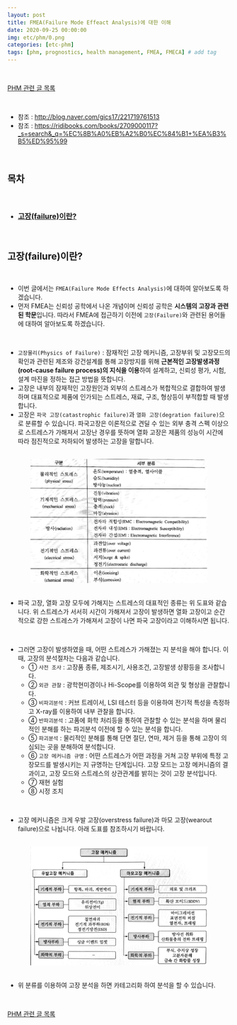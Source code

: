 ```yaml
---
layout: post
title: FMEA(Failure Mode Effeact Analysis)에 대한 이해
date: 2020-09-25 00:00:00
img: etc/phm/0.png
categories: [etc-phm] 
tags: [phm, prognostics, health management, FMEA, FMECA] # add tag
---
```


<br>

[PHM 관련 글 목록](https://gaussian37.github.io/etc-phm-table/)

<br>

- 참조 : http://blog.naver.com/gics17/221719761513
- 참조 : https://ridibooks.com/books/2709000117?_s=search&_q=%EC%8B%A0%EB%A2%B0%EC%84%B1+%EA%B3%B5%ED%95%99

<br>

## **목차**

<br>

- ### [고장(failure)이란?](#고장(failure)이란?-1)

<br>

## **고장(failure)이란?**

<br>


- 이번 글에서는 `FMEA(Failure Mode Effects Analysis)`에 대하여 알아보도록 하겠습니다.
- 먼저 FMEA는 신뢰성 공학에서 나온 개념이며 신뢰성 공학은 **시스템의 고장과 관련된 학문**입니다. 따라서 FMEA에 접근하기 이전에 `고장(Failure)`와 관련된 용어들에 대하여 알아보도록 하겠습니다.

<br>

- `고장물리(Physics of Failure)` : 잠재적인 고장 메커니즘, 고장부위 및 고장모드의 확인과 관련된 제조와 강건설계를 통해 고장방지를 위해 **근본적인 고장발생과정(root-cause failure process)의 지식을 이용**하여 설계하고, 신뢰성 평가, 시험, 설계 마진을 정하는 접근 방법을 뜻합니다.
- 고장은 내부의 잠재적인 고장원인과 외부의 스트레스가 복합적으로 결합하여 발생하며 대표적으로 제품에 인가되는 스트레스, 재료, 구조, 형상등이 부적합할 때 발생합니다.
- 고장은 `파국 고장(catastrophic failure)`과 `열화 고장(degration failure)`으로 분류할 수 있습니다. 파국고장은 이론적으로 견딜 수 있는 외부 충격 
스펙 이상으로 스트레스가 가해져서 고장난 경우를 뜻하며 열화 고장은 제품의 성능이 시간에 따라 점진적으로 저하되어 발생하는 고장을 말합니다.

<br>
<center><img src="../assets/img/etc/phm/fmea/2.png" alt="Drawing" style="width: 400px;"/></center>
<br>

- 파국 고장, 열화 고장 모두에 가해지는 스트레스의 대표적인 종류는 위 도표와 같습니다. 위 스트레스가 서서히 시간이 가해져서 고장이 발생하면 열화 고장이고 순간적으로 강한 스트레스가 가해져서 고장이 나면 파국 고장이라고 이해하시면 됩니다.

<br>

- 그러면 고장이 발생하였을 때, 어떤 스트레스가 가해졌는 지 분석을 해야 합니다. 이 때, 고장의 분석절차는 다음과 같습니다.
    - ① `사전 조사` : 고장품 종류, 제조시기, 사용조건, 고장발생 상황등을 조사합니다.
    - ② `외관 관찰` : 광학현미경이나 Hi-Scope를 이용하여 외관 및 형상을 관찰합니다.
    - ③ `비파괴분석` : 커브 트레이서, LSI 테스터 등을 이용하여 전기적 특성을 측정하고 X-ray를 이용하여 내부 관찰을 합니다.
    - ④ `반파괴분석` : 고품에 화학 처리등을 통하여 관찰할 수 있는 분석을 하며 물리적인 분해를 하는 파괴분석 이전에 할 수 있는 분석을 합니다.
    - ⑤ `파괴분석` : 물리적인 분해를 통해 단면 절단, 연마, 제거 등을 통해 고장이 의심되는 곳을 분해하여 분석합니다.
    - ⑥ `고장 메커니즘 규명` : 어떤 스트레스가 어떤 과정을 거쳐 고장 부위에 특정 고장모드를 발생시키는 지 규명하는 단계입니다. 고장 모드는 고장 메커니즘의 결과이고, 고장 모드와 스트레스의 상관관계를 밝히는 것이 고장 분석입니다.
    - ⑦ 재현 실험
    - ⑧ 시정 조치

<br>

- 고장 메커니즘은 크게 우발 고장(overstress failure)과 마모 고장(wearout failure)으로 나뉩니다. 아래 도표를 참조하시기 바랍니다.

<br>
<center><img src="../assets/img/etc/phm/fmea/1.png" alt="Drawing" style="width: 400px;"/></center>
<br>

- 위 분류를 이용하여 고장 분석을 하면 카테고리화 하여 분석을 할 수 있습니다.



<br>

[PHM 관련 글 목록](https://gaussian37.github.io/etc-phm-table/)

<br>